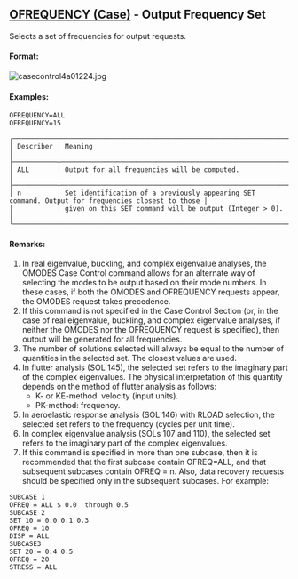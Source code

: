 ## [OFREQUENCY (Case)](https://nexus.hexagon.com/documentationcenter/bundle/MSC_Nastran_2022.4/page/Nastran_Combined_Book/qrg/casecontrol4a/TOC.OFREQUENCY.Case.xhtml) - Output Frequency Set

Selects a set of frequencies for output requests.

#### Format:

![casecontrol4a01224.jpg](https://help-be.hexagonmi.com/bundle/MSC_Nastran_2022.4/page/Nastran_Combined_Book/qrg/casecontrol4a/../../../assets/casecontrol4a01224.jpg?_LANG=enus)  

#### Examples:

```nastran
OFREQUENCY=ALL
OFREQUENCY=15
```

```text
┌───────────┬───────────────────────────────────────────────────────────────────────────────────────────────────┐
│ Describer │ Meaning                                                                                           │
├───────────┼───────────────────────────────────────────────────────────────────────────────────────────────────┤
│ ALL       │ Output for all frequencies will be computed.                                                      │
├───────────┼───────────────────────────────────────────────────────────────────────────────────────────────────┤
│ n         │ Set identification of a previously appearing SET command. Output for frequencies closest to those │
│           │ given on this SET command will be output (Integer > 0).                                           │
└───────────┴───────────────────────────────────────────────────────────────────────────────────────────────────┘
```

#### Remarks:

1. In real eigenvalue, buckling, and complex eigenvalue analyses, the OMODES Case Control command allows for an alternate way of selecting the modes to be output based on their mode numbers. In these cases, if both the OMODES and OFREQUENCY requests appear, the OMODES request takes precedence.
2. If this command is not specified in the Case Control Section (or, in the case of real eigenvalue, buckling, and complex eigenvalue analyses, if neither the OMODES nor the OFREQUENCY request is specified), then output will be generated for all frequencies.
3. The number of solutions selected will always be equal to the number of quantities in the selected set. The closest values are used.
4. In flutter analysis (SOL 145), the selected set refers to the imaginary part of the complex eigenvalues. The physical interpretation of this quantity depends on the method of flutter analysis as follows:
     - K- or KE-method: velocity (input units).
     - PK-method: frequency.
5. In aeroelastic response analysis (SOL 146) with RLOAD selection, the selected set refers to the frequency (cycles per unit time).
6. In complex eigenvalue analysis (SOLs 107 and 110), the selected set refers to the imaginary part of the complex eigenvalues.
7. If this command is specified in more than one subcase, then it is recommended that the first subcase contain OFREQ=ALL, and that subsequent subcases contain OFREQ = n. Also, data recovery requests should be specified only in the subsequent subcases. For example:

```nastran
SUBCASE 1
OFREQ = ALL $ 0.0  through 0.5
SUBCASE 2
SET 10 = 0.0 0.1 0.3
OFREQ = 10
DISP = ALL
SUBCASE3
SET 20 = 0.4 0.5
OFREQ = 20
STRESS = ALL
```

